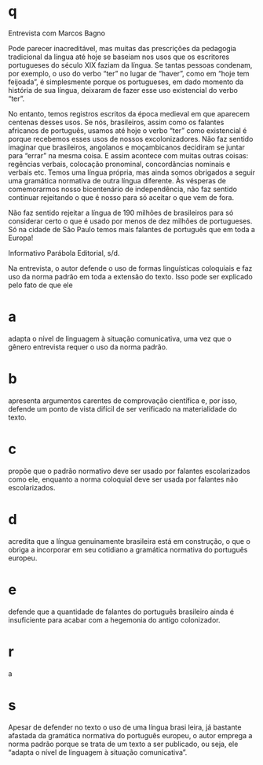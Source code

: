 # q
Entrevista com Marcos Bagno

Pode parecer inacreditável, mas muitas das prescrições da pedagogia tradicional da língua até hoje se baseiam nos usos que os escritores portugueses do século XIX faziam da língua. Se tantas pessoas condenam, por exemplo, o uso do verbo “ter” no lugar de “haver”, como em “hoje tem feijoada”, é simplesmente porque os portugueses, em dado momento da história de sua língua, deixaram de fazer esse uso existencial do verbo “ter”.

No entanto, temos registros escritos da época medieval em que aparecem centenas desses usos. Se nós, brasileiros, assim como os falantes africanos de português, usamos até hoje o verbo “ter” como existencial é porque recebemos esses usos de nossos excolonizadores. Não faz sentido imaginar que brasileiros, angolanos e moçambicanos decidiram se juntar para “errar” na mesma coisa. E assim acontece com muitas outras coisas: regências verbais, colocação pronominal, concordâncias nominais e verbais etc. Temos uma língua própria, mas ainda somos obrigados a seguir uma gramática normativa de outra língua diferente. Às vésperas de comemorarmos nosso bicentenário de independência, não faz sentido continuar rejeitando o que é nosso para só aceitar o que vem de fora.

Não faz sentido rejeitar a língua de 190 milhões de brasileiros para só considerar certo o que é usado por menos de dez milhões de portugueses. Só na cidade de São Paulo temos mais falantes de português que em toda a Europa!

Informativo Parábola Editorial, s/d.

Na entrevista, o autor defende o uso de formas linguísticas coloquiais e faz uso da norma padrão em toda a extensão do texto. Isso pode ser explicado pelo fato de que ele

# a
adapta o nível de linguagem à situação comunicativa, uma vez que o gênero entrevista requer o uso da norma padrão.

# b
apresenta argumentos carentes de comprovação científica e, por isso, defende um ponto de vista difícil de ser verificado na materialidade do texto.

# c
propõe que o padrão normativo deve ser usado por falantes escolarizados como ele, enquanto a norma coloquial deve ser usada por falantes não escolarizados.

# d
acredita que a língua genuinamente brasileira está em construção, o que o obriga a incorporar em seu cotidiano a gramática normativa do português europeu.

# e
defende que a quantidade de falantes do português brasileiro ainda é insuficiente para acabar com a hegemonia do antigo colonizador.

# r
a

# s
Apesar de defender no texto o uso de uma língua brasi leira, já bastante afastada da gramática normativa do português europeu, o autor emprega a norma padrão porque se trata de um texto a ser publicado, ou seja, ele “adapta o nível de linguagem à situação comunicativa”.
